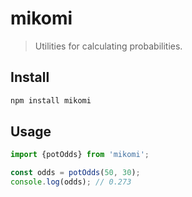 # mikomi

> Utilities for calculating probabilities.
 
## Install

```sh
npm install mikomi
```

## Usage

```js
import {potOdds} from 'mikomi';

const odds = potOdds(50, 30);
console.log(odds); // 0.273
```